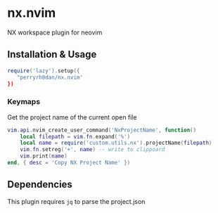 # nx.nvim

NX workspace plugin for neovim

## Installation & Usage

```lua
require('lazy').setup({
   "perryrh0dan/nx.nvim'
})
```

### Keymaps

Get the project name of the current open file

```lua
vim.api.nvim_create_user_command('NxProjectName', function()
    local filepath = vim.fn.expand('%')
    local name = require('custom.utils.nx').projectName(filepath)
    vim.fn.setreg('+', name) -- write to clippoard
    vim.print(name)
end, { desc = 'Copy NX Project Name' })
```

## Dependencies

This plugin requires `jq` to parse the project.json
